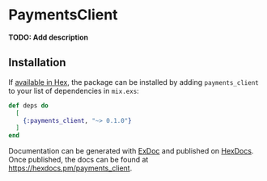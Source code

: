 # PaymentsClient

**TODO: Add description**

## Installation

If [available in Hex](https://hex.pm/docs/publish), the package can be installed
by adding `payments_client` to your list of dependencies in `mix.exs`:

```elixir
def deps do
  [
    {:payments_client, "~> 0.1.0"}
  ]
end
```

Documentation can be generated with [ExDoc](https://github.com/elixir-lang/ex_doc)
and published on [HexDocs](https://hexdocs.pm). Once published, the docs can
be found at <https://hexdocs.pm/payments_client>.

